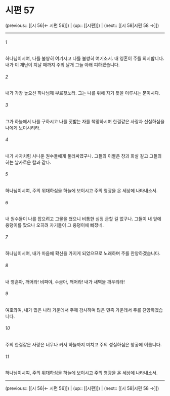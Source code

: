 # 시편 57

(previous:: [[시 56|← 시편 56]]) | (up:: [[시편]]) | (next:: [[시 58|시편 58 →]])

***




###### 1 

하나님이시여, 나를 불쌍히 여기시고 나를 불쌍히 여기소서. 내 영혼이 주를 의지합니다. 내가 이 재난이 지날 때까지 주의 날개 그늘 아래 피하겠습니다. 



###### 2 

내가 가장 높으신 하나님께 부르짖노라. 그는 나를 위해 자기 뜻을 이루시는 분이시다. 



###### 3 

그가 하늘에서 나를 구하시고 나를 짓밟는 자를 책망하시며 한결같은 사랑과 신실하심을 나에게 보이시리라. 



###### 4 

내가 사자처럼 사나운 원수들에게 둘러싸였구나. 그들의 이빨은 창과 화살 같고 그들의 혀는 날카로운 칼과 같다. 



###### 5 

하나님이시여, 주의 위대하심을 하늘에 보이시고 주의 영광을 온 세상에 나타내소서. 



###### 6 

내 원수들이 나를 잡으려고 그물을 쳤으니 비통한 심정 금할 길 없구나. 그들이 내 앞에 웅덩이를 팠으나 오히려 자기들이 그 웅덩이에 빠졌네. 



###### 7 

하나님이시여, 내가 마음에 확신을 가지게 되었으므로 노래하며 주를 찬양하겠습니다. 



###### 8 

내 영혼아, 깨어라! 비파야, 수금아, 깨어라! 내가 새벽을 깨우리라! 



###### 9 

여호와여, 내가 많은 나라 가운데서 주께 감사하며 많은 민족 가운데서 주를 찬양하겠습니다. 



###### 10 

주의 한결같은 사랑은 너무나 커서 하늘까지 미치고 주의 성실하심은 창공에 이릅니다. 



###### 11 

하나님이시여, 주의 위대하심을 하늘에 보이시고 주의 영광을 온 세상에 나타내소서.

***

(previous:: [[시 56|← 시편 56]]) | (up:: [[시편]]) | (next:: [[시 58|시편 58 →]])
